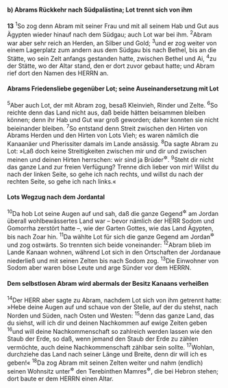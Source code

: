 #### b) Abrams Rückkehr nach Südpalästina; Lot trennt sich von ihm

__13__
<sup>1</sup>So zog denn Abram mit seiner Frau und mit all seinem Hab und Gut aus Ägypten wieder hinauf nach dem Südgau; auch Lot war bei ihm.
<sup>2</sup>Abram war aber sehr reich an Herden, an Silber und Gold;
<sup>3</sup>und er zog weiter von einem Lagerplatz zum andern aus dem Südgau bis nach Bethel, bis an die Stätte, wo sein Zelt anfangs gestanden hatte, zwischen Bethel und Ai,
<sup>4</sup>zu der Stätte, wo der Altar stand, den er dort zuvor gebaut hatte; und Abram rief dort den Namen des HERRN an.

#### Abrams Friedensliebe gegenüber Lot; seine Auseinandersetzung mit Lot

<sup>5</sup>Aber auch Lot, der mit Abram zog, besaß Kleinvieh, Rinder und Zelte.
<sup>6</sup>So reichte denn das Land nicht aus, daß beide hätten beisammen bleiben können; denn ihr Hab und Gut war groß geworden; daher konnten sie nicht beieinander bleiben.
<sup>7</sup>So entstand denn Streit zwischen den Hirten von Abrams Herden und den Hirten von Lots Vieh; es waren nämlich die Kanaanäer und Pherissiter damals im Lande ansässig.
<sup>8</sup>Da sagte Abram zu Lot: »Laß doch keine Streitigkeiten zwischen mir und dir und zwischen meinen und deinen Hirten herrschen: wir sind ja Brüder<sup title="= nahe Verwandte">&#x2732;</sup>.
<sup>9</sup>Steht dir nicht das ganze Land zur freien Verfügung? Trenne dich lieber von mir! Willst du nach der linken Seite, so gehe ich nach rechts, und willst du nach der rechten Seite, so gehe ich nach links.«

#### Lots Wegzug nach dem Jordantal

<sup>10</sup>Da hob Lot seine Augen auf und sah, daß die ganze Gegend<sup title="oder: Aue">&#x2732;</sup> am Jordan überall wohlbewässertes Land war – bevor nämlich der HERR Sodom und Gomorrha zerstört hatte –, wie der Garten Gottes, wie das Land Ägypten, bis nach Zoar hin.
<sup>11</sup>Da wählte Lot für sich die ganze Gegend am Jordan<sup title="= die Jordanaue">&#x2732;</sup> und zog ostwärts. So trennten sich beide voneinander:
<sup>12</sup>Abram blieb im Lande Kanaan wohnen, während Lot sich in den Ortschaften der Jordanaue niederließ und mit seinen Zelten bis nach Sodom zog.
<sup>13</sup>Die Einwohner von Sodom aber waren böse Leute und arge Sünder vor dem HERRN.

#### Dem selbstlosen Abram wird abermals der Besitz Kanaans verheißen

<sup>14</sup>Der HERR aber sagte zu Abram, nachdem Lot sich von ihm getrennt hatte: »Hebe deine Augen auf und schaue von der Stelle, auf der du stehst, nach Norden und Süden, nach Osten und Westen:
<sup>15</sup>denn das ganze Land, das du siehst, will ich dir und deinen Nachkommen auf ewige Zeiten geben
<sup>16</sup>und will deine Nachkommenschaft so zahlreich werden lassen wie den Staub der Erde, so daß, wenn jemand den Staub der Erde zu zählen vermöchte, auch deine Nachkommenschaft zählbar sein sollte.
<sup>17</sup>Wohlan, durchziehe das Land nach seiner Länge und Breite, denn dir will ich es geben!«
<sup>18</sup>Da zog Abram mit seinen Zelten weiter und nahm (endlich) seinen Wohnsitz unter<sup title="oder: bei">&#x2732;</sup> den Terebinthen Mamres<sup title="vgl. 14,13">&#x2732;</sup>, die bei Hebron stehen; dort baute er dem HERRN einen Altar.